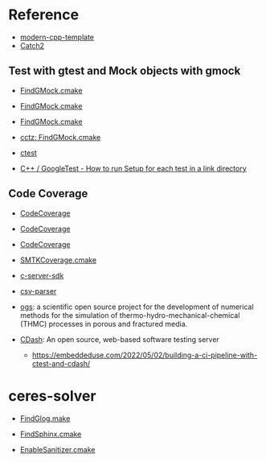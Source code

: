 

# Reference
- [modern-cpp-template](https://github.com/filipdutescu/modern-cpp-template.git)
- [Catch2](https://github.com/catchorg/Catch2.git)

## Test with gtest and Mock objects with gmock
- [FindGMock.cmake](https://github.com/facebook/fbthrift/blob/main/thrift/cmake/FindGMock.cmake)
- [FindGMock.cmake](https://github.com/facebook/proxygen/blob/main/build/fbcode_builder/CMake/FindGMock.cmake)
- [FindGMock.cmake](https://github.com/cartographer-project/cartographer/blob/master/cmake/modules/FindGMock.cmake)

- [cctz: FindGMock.cmake](https://github.com/google/cctz/blob/master/cmake/modules/FindGMock.cmake)
- [ctest](https://stackoverflow.com/questions/49736336/cmake-is-unable-to-find-packages-of-gmock)

- [C++ / GoogleTest - How to run Setup for each test in a link directory](https://stackoverflow.com/questions/56375989/c-googletest-how-to-run-setup-for-each-test-in-a-link-directory)

## Code Coverage
- [CodeCoverage](https://github.com/bilke/cmake-modules/blob/master/CodeCoverage.cmake)
- [CodeCoverage](https://github.com/kahypar/kahypar/blob/master/cmake/modules/CodeCoverage.cmake)
- [CodeCoverage](https://github.com/drogonframework/drogon/blob/master/lib/tests/CMakeLists.txt)
- [SMTKCoverage.cmake](https://gitlab.kitware.com/cmb/smtk/blob/master/CMake/SMTKCoverage.cmake)

- [c-server-sdk](https://github.com/launchdarkly/c-server-sdk/blob/main/CMakeLists.txt)
- [csv-parser](https://github.com/vincentlaucsb/csv-parser)

- [ogs](https://gitlab.opengeosys.org/ogs/ogs): a scientific open source project for the development of
numerical methods for the simulation of thermo-hydro-mechanical-chemical
(THMC) processes in porous and fractured media.

- [CDash](https://github.com/Kitware/CDash): An open source, web-based software testing server
  - https://embeddeduse.com/2022/05/02/building-a-ci-pipeline-with-ctest-and-cdash/

# ceres-solver
- [FindGlog.make](https://github.com/ceres-solver/ceres-solver/blob/master/cmake/FindGlog.cmake)

- [FindSphinx.cmake](https://github.com/ceres-solver/ceres-solver/blob/master/cmake/FindSphinx.cmake)

- [EnableSanitizer.cmake](https://github.com/ceres-solver/ceres-solver/blob/master/cmake/EnableSanitizer.cmake)

